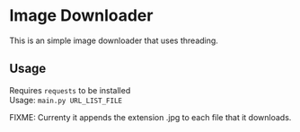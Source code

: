 # Image Downloader

This is an simple image downloader that uses threading.

## Usage

Requires `requests` to be installed  
Usage: `main.py URL_LIST_FILE`    

FIXME: Currenty it appends the extension .jpg to each file that it downloads.